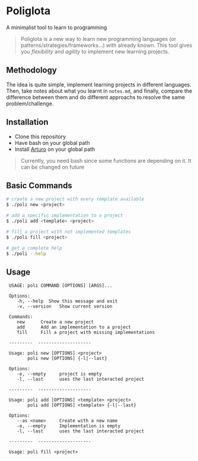 # Poliglota

A minimalist tool to learn to programming

> Poliglota is a new way to learn new programming languages
> (or patterns/strategies/frameworks...) with already known.
> This tool gives you *flexibility* and *agility*
> to implement new learning projects.

## Methodology
The idea is quite simple,
implement learning projects in different languages.
Then, take notes about what you learnt in `notes.md`,
and finally, compare the difference between them
and do different approachs to resolve the same problem/challenge.

## Installation
- Clone this repository
- Have bash on your global path
- Install [Arturo](https://github.com/arturo-lang/arturo#installation)
on your global path

> Currently, you need bash since some functions are depending on it.
> It can be changed on future

## Basic Commands

```bash
# create a new project with every template available
$ ./poli new <project>

# add a specific implementation to a project
$ ./poli add <template> <project>

# fill a project with not implemented templates
$ ./poli fill <project>

# get a complete help
$ ./poli --help
```

## Usage

```abnf
 USAGE: poli COMMAND [OPTIONS] [ARGS]...

 Options:
    -h, --help  Show this message and exit
    -v, --version   Show current version

 Commands:
    new      Create a new project
    add      Add an implementation to a project
    fill     Fill a project with missing implementations

 ---------  --------------------

 Usage: poli new [OPTIONS] <project>
        poli new [OPTIONS] {-l|--last}

 Options:
    -e, --empty     project is empty
    -l, --last      uses the last interacted project

 ---------  --------------------

 Usage: poli add [OPTIONS] <template> <project>
        poli add [OPTIONS] <template> {-l|--last}

 Options:
    --as <name>     Create with a new name
    -e, --empty     Implementation is empty
    -l, --last      uses the last interacted project

 ---------  --------------------

 Usage: poli fill <project>
```
